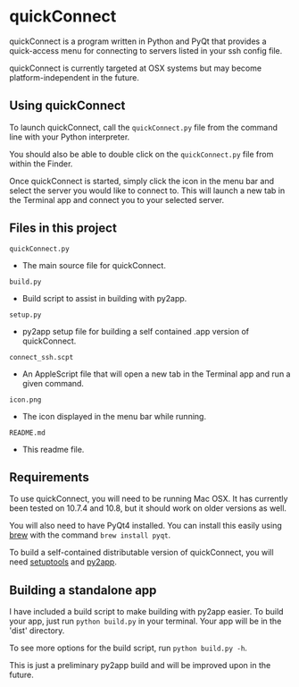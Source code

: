 quickConnect
=============
quickConnect is a program written in Python and PyQt that provides a quick-access menu for connecting to servers listed in your ssh config file.

quickConnect is currently targeted at OSX systems but may become platform-independent in the future.

Using quickConnect
-------------------
To launch quickConnect, call the `quickConnect.py` file from the command line with your Python interpreter.

You should also be able to double click on the `quickConnect.py` file from within the Finder.

Once quickConnect is started, simply click the icon in the menu bar and select the server you would like to connect to. This will launch a new tab in the Terminal app and connect you to your selected server.

Files in this project
----------------------
`quickConnect.py`

- The main source file for quickConnect.

`build.py`

- Build script to assist in building with py2app.

`setup.py`

- py2app setup file for building a self contained .app version of quickConnect.

`connect_ssh.scpt`

- An AppleScript file that will open a new tab in the Terminal app and run a given command.

`icon.png`

- The icon displayed in the menu bar while running.

`README.md`

- This readme file.

Requirements
-------------
To use quickConnect, you will need to be running Mac OSX. It has currently been tested on 10.7.4 and 10.8, but it should work on older versions as well.

You will also need to have PyQt4 installed. You can install this easily using [brew](http://mxcl.github.com/homebrew/) with the command `brew install pyqt`.

To build a self-contained distributable version of quickConnect, you will need [setuptools](http://pypi.python.org/pypi/setuptools/) and [py2app](http://pypi.python.org/pypi/py2app/).

Building a standalone app
--------------------------
I have included a build script to make building with py2app easier.  To build your app, just run `python build.py` in your terminal. Your app will be in the 'dist' directory.

To see more options for the build script, run `python build.py -h`.

This is just a preliminary py2app build and will be improved upon in the future.